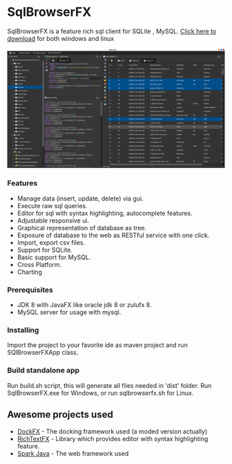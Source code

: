 # SqlBrowserFX

SqlBrowserFX is a feature rich sql client for SQLite , MySQL.
[Click here to download](https://gitlab.com/Paris_Kolovos/sqlbrowser/raw/development/builds/sqlbrowserfx-latest.tar.gz) for both windows and linux 

![](images/sqlbrowserfx.png)

### Features

* Manage data (insert, update, delete) via gui.
* Execute raw sql queries.
* Editor for sql with syntax highlighting, autocomplete features.
* Adjustable responsive ui.
* Graphical representation of database as tree.
* Exposure of database to the web as RESTful service with one click.
* Import, export csv files.
* Support for SQLite.
* Basic support for MySQL.
* Cross Platform.
* Charting


### Prerequisites

* JDK 8 with JavaFX like oracle jdk 8 or zulufx 8.
* MySQL server for usage with mysql.

### Installing

Import the project to your favorite ide as maven project and run SQlBrowserFXApp class.


### Build standalone app

Run build.sh script, this will generate all files needed in 'dist' folder.
Run SqlBrowserFX.exe for Windows, or run sqlbrowserfx.sh for Linux.


## Awesome projects used

* [DockFX](https://github.com/RobertBColton/DockFX) - The docking framework used (a moded version actually)
* [RichTextFΧ](https://github.com/FXMisc/RichTextFX) - Library which provides editor with syntax highlighting feature.
* [Spark Java](https://github.com/perwendel/spark)  - The web framework used




